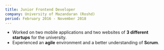 ```yaml
---
title: Junior Frontend Developer
company: University of Mazandaran (Roshd)
period: February 2016 - November 2018
---
```


- Worked on two mobile applications and two websites of **3 different startups** for the university.
- Experienced an **agile** environment and a better understanding of **Scrum**.
